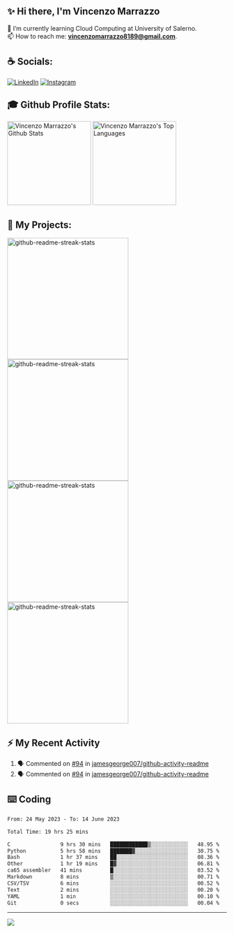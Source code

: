 ## ✨ Hi there, I'm Vincenzo Marrazzo

🌱 I’m currently learning Cloud Computing at University of Salerno.<br>
📫 How to reach me: **vincenzomarrazzo8189@gmail.com**.

<!-- Connect with me -->
## ☕ Socials:

[![LinkedIn](https://img.shields.io/badge/LinkedIn-%230077B5.svg?logo=linkedin&logoColor=white)](https://www.linkedin.com/in/vincenzo-marrazzo/)
[![Instagram](https://img.shields.io/badge/Instagram-%23E4405F.svg?logo=Instagram&logoColor=white)](https://www.instagram.com/xzan8189)

## 🎓 Github Profile Stats:

<a href="https://github.com/anuraghazra/github-readme-stats"><img alt="Vincenzo Marrazzo's Github Stats" src="https://denvercoder1-github-readme-stats.vercel.app/api/?username=xzan8189&show_icons=true&include_all_commits=true&count_private=true&theme=react&hide_border=true&bg_color=1F222E&title_color=F85D7F&icon_color=F8D866" height="192px"/></a>
<a href="https://github.com/anuraghazra/github-readme-stats"><img alt="Vincenzo Marrazzo's Top Languages" src="https://denvercoder1-github-readme-stats.vercel.app/api/top-langs/?username=xzan8189&langs_count=8&layout=compact&theme=react&hide_border=true&bg_color=1F222E&title_color=F85D7F&icon_color=F8D866&hide=Jupyter%20Notebook,Roff" height="192px"/></a>

## 🚀 My Projects:

<a href="https://github.com/xzan8189/Gym-IoT"><img width="278" src="https://denvercoder1-github-readme-stats.vercel.app/api/pin/?username=xzan8189&repo=Gym-IoT&theme=react&bg_color=1F222E&title_color=F85D7F&hide_border=true&icon_color=F8D866&show_icons=false" alt="github-readme-streak-stats"></a>
<a href="https://github.com/xzan8189/CryptoBot"><img width="278" src="https://denvercoder1-github-readme-stats.vercel.app/api/pin/?username=xzan8189&repo=CryptoBot&theme=react&bg_color=1F222E&title_color=F85D7F&hide_border=true&icon_color=F8D866&show_icons=false" alt="github-readme-streak-stats"></a>
<a href="https://github.com/xzan8189/GameOfLife-mpi"><img width="278" src="https://denvercoder1-github-readme-stats.vercel.app/api/pin/?username=xzan8189&repo=GameOfLife-mpi&theme=react&bg_color=1F222E&title_color=F85D7F&hide_border=true&icon_color=F8D866&show_icons=false" alt="github-readme-streak-stats"></a>
<a href="https://github.com/xzan8189/Statistical-survey-of-university-salaries-2021"><img width="278" src="https://denvercoder1-github-readme-stats.vercel.app/api/pin/?username=xzan8189&repo=Statistical-survey-of-university-salaries-2021&theme=react&bg_color=1F222E&title_color=F85D7F&hide_border=true&icon_color=F8D866&show_icons=false" alt="github-readme-streak-stats"></a>

## ⚡ My Recent Activity
<!-- https://github.com/jamesgeorge007/github-activity-readme -->
<!--START_SECTION:activity-->
1. 🗣 Commented on [#94](https://github.com/jamesgeorge007/github-activity-readme/issues/94) in [jamesgeorge007/github-activity-readme](https://github.com/jamesgeorge007/github-activity-readme)
2. 🗣 Commented on [#94](https://github.com/jamesgeorge007/github-activity-readme/issues/94) in [jamesgeorge007/github-activity-readme](https://github.com/jamesgeorge007/github-activity-readme)
<!--END_SECTION:activity-->

## ⌨️ Coding
<!--START_SECTION:waka-->

```txt
From: 24 May 2023 - To: 14 June 2023

Total Time: 19 hrs 25 mins

C                9 hrs 30 mins   ████████████▒░░░░░░░░░░░░   48.95 %
Python           5 hrs 58 mins   ███████▓░░░░░░░░░░░░░░░░░   30.75 %
Bash             1 hr 37 mins    ██░░░░░░░░░░░░░░░░░░░░░░░   08.36 %
Other            1 hr 19 mins    █▓░░░░░░░░░░░░░░░░░░░░░░░   06.81 %
ca65 assembler   41 mins         █░░░░░░░░░░░░░░░░░░░░░░░░   03.52 %
Markdown         8 mins          ▒░░░░░░░░░░░░░░░░░░░░░░░░   00.71 %
CSV/TSV          6 mins          ░░░░░░░░░░░░░░░░░░░░░░░░░   00.52 %
Text             2 mins          ░░░░░░░░░░░░░░░░░░░░░░░░░   00.20 %
YAML             1 min           ░░░░░░░░░░░░░░░░░░░░░░░░░   00.10 %
Git              0 secs          ░░░░░░░░░░░░░░░░░░░░░░░░░   00.04 %
```

<!--END_SECTION:waka-->
---
<!-- Number of visitors -->
<a href="https://visitcount.itsvg.in">
  <img src="https://visitcount.itsvg.in/api?id=xzan8189&label=Profile%20Views&color=11&icon=5&pretty=false" />
</a>

